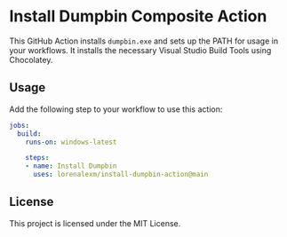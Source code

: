# Install Dumpbin Composite Action

This GitHub Action installs `dumpbin.exe` and sets up the PATH for usage in your workflows. It installs the necessary Visual Studio Build Tools using Chocolatey.

## Usage

Add the following step to your workflow to use this action:

```yaml
jobs:
  build:
    runs-on: windows-latest

    steps:
    - name: Install Dumpbin
      uses: lorenalexm/install-dumpbin-action@main
```

## License

This project is licensed under the MIT License.
